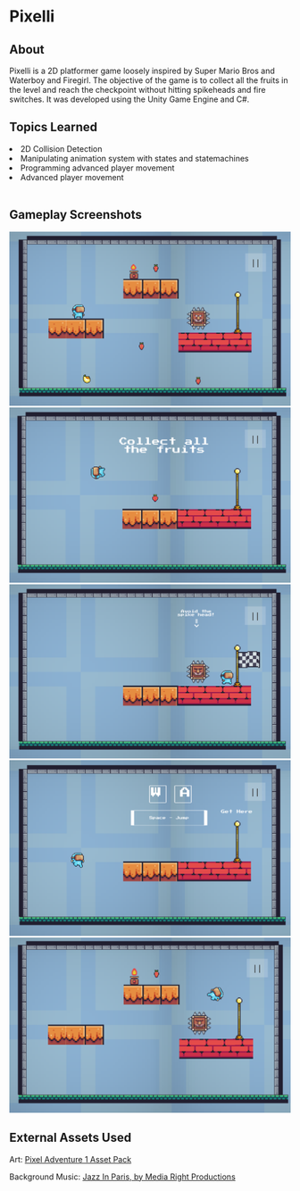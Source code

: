 <h1>Pixelli</h1>
<h2>About</h2>
Pixelli is a 2D platformer game loosely inspired by Super Mario Bros and Waterboy and Firegirl. The objective of the game is to collect all the fruits in the level and reach the checkpoint without hitting spikeheads and fire switches. It was developed using the Unity Game Engine and C#.

<br>

<h2>Topics Learned</h2>
<li>2D Collision Detection</li>
<li>Manipulating animation system with states and statemachines</li>
<li>Programming advanced player movement</li>
<li>Advanced player movement</li>

<br>

<h2>Gameplay Screenshots</h2>

<img src="./Assets/Screenshots/level.png" />
<img src="./Assets/Screenshots/dash_jump.png" />
<img src="./Assets/Screenshots/end_goal.png" />
<img src="./Assets/Screenshots/jump.png" />
<img src="./Assets/Screenshots/died.png" />

<br>

<h2>External Assets Used</h2>
Art: <a href="https://assetstore.unity.com/packages/2d/characters/pixel-adventure-1-155360">Pixel Adventure 1 Asset Pack</a>

<br>

Background Music: <a href="https://www.youtube.com/watch?v=mNLJMTRvyj8">Jazz In Paris, by Media Right Productions</a>
